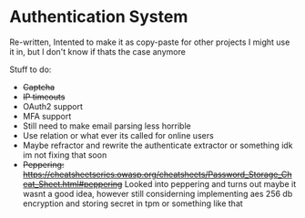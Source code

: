 # Authentication System

Re-written, Intented to make it as copy-paste for other projects I might use it in, but I don't know if thats the case anymore

Stuff to do:

- ~~Captcha~~ 
- ~~IP timeouts~~
- OAuth2 support
- MFA support
- Still need to make email parsing less horrible
- Use relation or what ever its called for online users
- Maybe refractor and rewrite the authenticate extractor or something idk im not fixing that soon
- ~~Peppering: https://cheatsheetseries.owasp.org/cheatsheets/Password_Storage_Cheat_Sheet.html#peppering~~ Looked into peppering and turns out maybe it wasnt a good idea, however still considerning implementing aes 256 db encryption and storing secret in tpm or something like that
